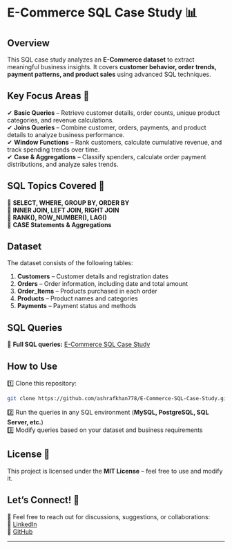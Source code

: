 
# **E-Commerce SQL Case Study 📊**  

## **Overview**  
This SQL case study analyzes an **E-Commerce dataset** to extract meaningful business insights. It covers **customer behavior, order trends, payment patterns, and product sales** using advanced SQL techniques.  

## **Key Focus Areas 🛒**  
✔ **Basic Queries** – Retrieve customer details, order counts, unique product categories, and revenue calculations.  
✔ **Joins Queries** – Combine customer, orders, payments, and product details to analyze business performance.  
✔ **Window Functions** – Rank customers, calculate cumulative revenue, and track spending trends over time.  
✔ **Case & Aggregations** – Classify spenders, calculate order payment distributions, and analyze sales trends.  

## **SQL Topics Covered 📝**  
🔹 **SELECT, WHERE, GROUP BY, ORDER BY**  
🔹 **INNER JOIN, LEFT JOIN, RIGHT JOIN**  
🔹 **RANK(), ROW_NUMBER(), LAG()**  
🔹 **CASE Statements & Aggregations**  

## **Dataset**  
The dataset consists of the following tables:  
1. **Customers** – Customer details and registration dates  
2. **Orders** – Order information, including date and total amount  
3. **Order_Items** – Products purchased in each order  
4. **Products** – Product names and categories  
5. **Payments** – Payment status and methods  

## **SQL Queries**  
🔗 **Full SQL queries:** [E-Commerce SQL Case Study](https://github.com/ashrafkhan778/E-Commerce-SQL-Case-Study/blob/main/E-Commerce-SQL-Case-Study.sql)  

## **How to Use**  
1️⃣ Clone this repository:  
   ```sh
   git clone https://github.com/ashrafkhan778/E-Commerce-SQL-Case-Study.git
   ```  
2️⃣ Run the queries in any SQL environment (**MySQL, PostgreSQL, SQL Server, etc.**)  
3️⃣ Modify queries based on your dataset and business requirements  

## **License 📜**  
This project is licensed under the **MIT License** – feel free to use and modify it.  

## **Let’s Connect! 🚀**  
📩 Feel free to reach out for discussions, suggestions, or collaborations:  
🔗 [LinkedIn](https://www.linkedin.com/in/ashraf-ahmad-khan/)  
🔗 [GitHub](https://github.com/ashrafkhan778)  

---

